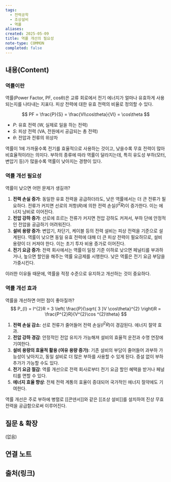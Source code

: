 ```yaml
---
tags:
  - 전력공학
  - 조상설비
  - 역률
aliases: 
created: 2025-05-09
title: 역률 개선의 필요성
note-type: COMMON
completed: false
---
```


## 내용(Content)
### 역률이란
역률(Power Factor, PF, cosθ)은 교류 회로에서 전기 에너지가 얼마나 유효하게 사용되는지를 나타내는 지표다. 피상 전력에 대한 유효 전력의 비율로 정의할 수 있다.

$$ PF = \frac{P}{S} = \frac{VI\cos\theta}{VI} = \cos\theta $$

- $P$: 유효 전력 (W, 실제로 일을 하는 전력)
- $S$: 피상 전력 (VA, 전원에서 공급되는 총 전력)
- $\theta$: 전압과 전류의 위상차

역률이 1에 가까울수록 전기를 효율적으로 사용하는 것이고, 낮을수록 무효 전력이 많아 비효율적이라는 의미다. 부하의 종류에 따라 역률이 달라지는데, 특히 유도성 부하(모터, 변압기 등)가 많을수록 역률이 낮아지는 경향이 있다.

### 역률 개선 필요성
역률이 낮으면 어떤 문제가 생길까?
1.  **전력 손실 증가**: 동일한 유효 전력을 공급하더라도, 낮은 역률에서는 더 큰 전류가 필요하다. 전류가 커지면 선로의 저항($R$)에 의한 전력 손실($I^2R$)이 증가한다. 이는 에너지 낭비로 이어진다.
2.  **전압 강하 증가**: 선로에 흐르는 전류가 커지면 전압 강하도 커져서, 부하 단에 안정적인 전압을 공급하기 어려워진다.
3.  **설비 용량 증가**: 변압기, 차단기, 케이블 등의 전력 설비는 피상 전력을 기준으로 설계된다. 역률이 낮으면 동일 유효 전력에 대해 더 큰 피상 전력이 필요하므로, 설비 용량이 더 커져야 한다. 이는 초기 투자 비용 증가로 이어진다.
4.  **전기 요금 증가**: 전력 회사에서는 역률이 일정 기준 이하로 낮으면 페널티를 부과하거나, 높으면 할인을 해주는 역률 요금제를 시행한다. 낮은 역률은 전기 요금 부담을 가중시킨다.

이러한 이유들 때문에, 역률을 적정 수준으로 유지하고 개선하는 것이 중요하다.

### 역률 개선 효과
역률을 개선하면 어떤 점이 좋아질까?
$$
P_{l} = I^{2}R = 3 \left( \frac{P}{\sqrt{ 3 }V \cos\theta}^{2} \right)R = \frac{P^{2}R}{V^{2}\cos ^{2}\theta}
$$


1.  **전력 손실 감소**: 선로 전류가 줄어들어 전력 손실($I^2R$)이 경감된다. 에너지 절약 효과.
2.  **전압 강하 경감**: 안정적인 전압 유지가 가능해져 설비의 효율적 운전과 수명 연장에 기여한다.
3.  **설비 용량의 효율적 활용 (여유 용량 증가)**: 기존 설비의 부담이 줄어들어 과부하 가능성이 낮아지고, 동일 설비로 더 많은 부하를 사용할 수 있게 된다. 증설 없이 부하 추가가 가능할 수도 있다.
4.  **전기 요금 절감**: 역률 개선으로 전력 회사로부터 전기 요금 할인 혜택을 받거나 페널티를 면할 수 있다.
5.  **에너지 효율 향상**: 전체 전력 계통의 효율이 증대되어 국가적인 에너지 절약에도 기여한다.

역률 개선은 주로 부하에 병렬로 [[콘덴서]]와 같은 [[조상 설비]]를 설치하여 진상 무효 전력을 공급함으로써 이루어진다.

## 질문 & 확장

(없음)

## 연결 노트
## 출처(링크)